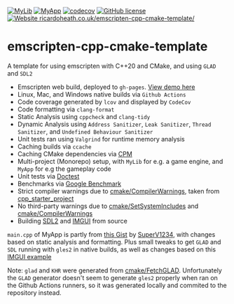 
[![MyLib](https://github.com/Zephilinox/emscripten-cpp-cmake-template/actions/workflows/MyLib.yml/badge.svg)](https://github.com/Zephilinox/emscripten-cpp-cmake-template/actions/workflows/MyLib.yml)
[![MyApp](https://github.com/Zephilinox/emscripten-cpp-cmake-template/actions/workflows/MyApp.yml/badge.svg)](https://github.com/Zephilinox/emscripten-cpp-cmake-template/actions/workflows/MyApp.yml)
[![codecov](https://codecov.io/gh/Zephilinox/emscripten-cpp-cmake-template/branch/main/graph/badge.svg)](https://codecov.io/gh/Zephilinox/emscripten-cpp-cmake-template)
[![GitHub license](https://img.shields.io/github/license/Zephilinox/emscripten-cpp-cmake-template.svg)](https://github.com/Zephilinox/emscripten-cpp-cmake-template/blob/main/LICENSE)
[![Website ricardoheath.co.uk/emscripten-cpp-cmake-template/](https://img.shields.io/website-up-down-green-red/https/ricardoheath.co.uk/emscripten-cpp-cmake-template.svg)](https://ricardoheath.co.uk/emscripten-cpp-cmake-template/)

# emscripten-cpp-cmake-template
A template for using emscripten with C++20 and CMake, and using `GLAD` and `SDL2`

- Emscripten web build, deployed to `gh-pages`. [View demo here](https://ricardoheath.co.uk/emscripten-cpp-cmake-template/)
- Linux, Mac, and Windows native builds via `Github Actions`
- Code coverage generated by `lcov` and displayed by `CodeCov`
- Code formatting via `clang-format`
- Static Analysis using `cppcheck` and `clang-tidy`
- Dynamic Analysis using `Address Sanitizer`, `Leak Sanitizer`, `Thread Sanitizer`, and `Undefined Behaviour Sanitizer`
- Unit tests ran using `Valgrind` for runtime memory analysis
- Caching builds via `ccache`
- Caching CMake dependencies via [CPM](https://github.com/cpm-cmake/CPM.cmake)
- Multi-project (Monorepo) setup, with `MyLib` for e.g. a game engine, and `MyApp` for e.g the gameplay code
- Unit tests via [Doctest](https://github.com/onqtam/doctest)
- Benchmarks via [Google Benchmark](https://github.com/google/benchmark)
- Strict compiler warnings due to [cmake/CompilerWarnings](https://github.com/Zephilinox/emscripten-cpp-cmake-template/blob/main/cmake/CompilerWarnings.cmake), taken from [cpp_starter_project](https://github.com/lefticus/cpp_starter_project/blob/master/cmake/CompilerWarnings.cmake)
- No third-party warnings due to [cmake/SetSystemIncludes](https://github.com/Zephilinox/emscripten-cpp-cmake-template/blob/main/cmake/SetSystemIncludes.cmake) and [cmake/CompilerWarnings](https://github.com/Zephilinox/emscripten-cpp-cmake-template/blob/main/cmake/CompilerWarnings.cmake)
- Building [SDL2](https://github.com/libsdl-org/SDL) and [IMGUI](https://github.com/ocornut/imgui) from source

`main.cpp` of MyApp is partly from [this Gist](https://gist.github.com/SuperV1234/5c5ad838fe5fe1bf54f9) by [SuperV1234](https://gist.github.com/SuperV1234), with changes based on static analysis and formatting. Plus small tweaks to get `GLAD` and `SDL` running with `gles2` in native builds, as well as changes based on this [IMGUI example](https://github.com/ocornut/imgui/tree/master/examples/example_emscripten_opengl3)

Note: `glad` and `KHR` were generated from [cmake/FetchGLAD](https://github.com/Zephilinox/emscripten-cpp-cmake-template/blob/main/cmake/FetchGLAD.cmake). Unfortunately the `GLAD` generator doesn't seem to generate `gles2` properly when ran on the Github Actions runners, so it was generated locally and commited to the repository instead.
